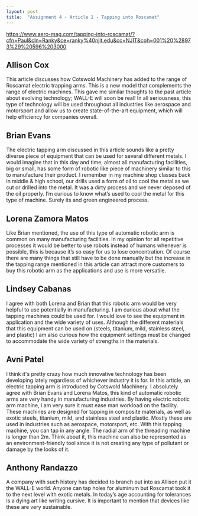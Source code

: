 ```yaml
---
layout: post
title:  "Assignment 4 - Article 1 - Tapping into Roscamat"
---
```


<https://www.aero-mag.com/tapping-into-roscamat/?cfn=Paul&cln=Ranky&ce=ranky%40njit.edu&cc=NJIT&cph=001%20%28973%29%20596%203000>

## Allison Cox

This article discusses how Cotswold Machinery has added to the range of Roscamat electric trapping arms. This is a new model that complements the range of electric machines. This gave me similar thoughts to the past article about evolving technology; WALL-E will soon be real! In all seriousness, this type of technology will be used throughout all industries like aerospace and motorsport and allow us to create state-of-the-art equipment, which will help efficiency for companies overall. 

## Brian Evans 

The electric tapping arm discussed in this article sounds like a pretty diverse piece of equipment that can be used for several different metals.  I would imagine that in this day and time, almost all manufacturing facilities, big or small, has some form of robotic like piece of machinery similar to this to manufacture their product.  I remember in my machine shop classes back in middle & high school, our drills used a form of oil to cool the metal as we cut or drilled into the metal.  It was a dirty process and we never deposed of the oil properly.  I’m curious to know what’s used to cool the metal for this type of machine.  Surely its and green engineered process.        

## Lorena Zamora Matos

Like Brian mentioned, the use of this type of automatic robotic arm is common on many manufacturing facilities. In my opinion for all repetitive processes it would be better to use robots instead of humans whenever is possible, this is because it’s so easy for us to lose concentration. Of course there are many things that still have to be done manually but the increase in the tapping range mentioned in this article can attract more customers to buy this robotic arm as the applications and use is more versatile.

## Lindsey Cabanas

I agree with both Lorena and Brian that this robotic arm would be very helpful to use potentially in manufacturing. I am curious about what the tapping machines could be used for. I would love to see the equipment in application and the wide variety of uses. Although the different materials that this equipment can be used on (steels, titanium, mild, stainless steel, and plastic) I am also curious how the equipment settings must be changed to accommodate the wide variety of strengths in the materials.

## Avni Patel 

I think it's pretty crazy how much innovative technology has been developing lately regardless of whichever industry it is for. In this article, an electric tapping arm is introduced by Cotswold Machinery. I absolutely agree with Brian Evans and Lorena Matos, this kind of automatic robotic arms are very handy in manufacturing industries. By having electric robotic arm machine, i am very sure it must ease man workload on the facility. These machines are designed for tapping in composite materials, as well as exotic steels, titanium, mild, and stainless steel and plastic. Mostly these are used in industries such as aerospace, motorsport, etc. With this tapping machine, you can tap in any angle. The radial arm of the threading machine is longer than 2m. Think about it, this machine can also be represented as an environment-friendly tool since it is not creating any type of pollutant or damage by the looks of it.

## Anthony Randazzo

A company with such history has decided to branch out into as Allison put it the WALL-E world. Anyone can tap holes for aluminum but Roscamat took it to the next level with exotic metals. In today’s age accounting for tolerances is a dying art like writing cursive. It is important to mention that devices like these are very sustainable. 
